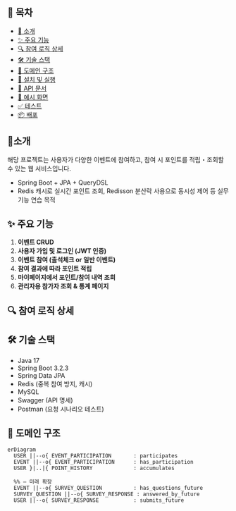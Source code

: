## 📖 목차
- [📌 소개](#📌-소개)
- [✨ 주요 기능](#✨-주요-기능)
- [🔍 참여 로직 상세](#🔍-참여-로직-상세)
- [🛠️ 기술 스택](#🛠️-기술-스택)
- [🔧 도메인 구조](#🔧-도메인-구조)
- [🚀 설치 및 실행](#🚀-설치-및-실행)
- [📄 API 문서](#📄-api-문서)
- [🎨 예시 화면](#🎨-예시-화면)
- [✅ 테스트](#✅-테스트)
- [📦 배포](#📦-배포)


## 📌소개
해당 프로젝트는 사용자가 다양한 이벤트에 참여하고, 참여 시 포인트를 적립・조회할 수 있는 웹 서비스입니다.
- Spring Boot + JPA + QueryDSL
- Redis 캐시로 실시간 포인트 조회, Redisson 분산락 사용으로 동시성 제어 등 실무 기능 연습 목적

## ✨ 주요 기능
1. **이벤트 CRUD**
2. **사용자 가입 및 로그인 (JWT 인증)**
3. **이벤트 참여 (출석체크 or 일반 이벤트)**
4. **참여 결과에 따라 포인트 적립**
5. **마이페이지에서 포인트/참여 내역 조회**
6. **관리자용 참가자 조회 & 통계 페이지**

## 🔍 참여 로직 상세


## 🛠️ 기술 스택
- Java 17
- Spring Boot 3.2.3
- Spring Data JPA
- Redis (중복 참여 방지, 캐시)
- MySQL
- Swagger (API 명세)
- Postman (요청 시나리오 테스트)

## 🔧 도메인 구조
```mermaid
erDiagram
  USER ||--o{ EVENT_PARTICIPATION       : participates
  EVENT ||--o{ EVENT_PARTICIPATION      : has_participation
  USER }|..|{ POINT_HISTORY             : accumulates

  %% — 미래 확장
  EVENT ||--o{ SURVEY_QUESTION          : has_questions_future
  SURVEY_QUESTION ||--o{ SURVEY_RESPONSE : answered_by_future
  USER ||--o{ SURVEY_RESPONSE           : submits_future
```
